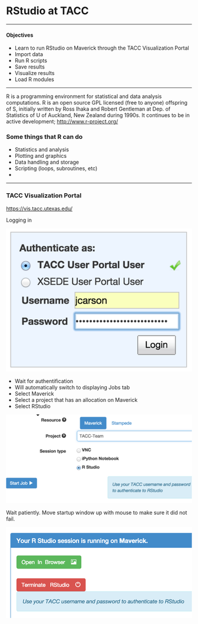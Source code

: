RStudio at TACC
===========

---

#### Objectives
*	Learn to run RStudio on Maverick through the TACC Visualization Portal
*	Import data
*	Run R scripts
*	Save results
*	Visualize results
*	Load R modules

---

R is a programming environment for statistical and data analysis computations. R is an open source GPL licensed (free to anyone) offspring of S, initially written by Ross Ihaka and Robert Gentleman at Dep. of Statistics of U of Auckland, New Zealand during 1990s.  It continues to be in active development; http://www.r-project.org/

### Some things that R can do

* Statistics and analysis
* Plotting and graphics
* Data handling and storage
* Scripting (loops, subroutines, etc)
* 

---

### TACC Visualization Portal

https://vis.tacc.utexas.edu/

Logging in

![](https://github.com/jamescarson3/TACCRStudio/blob/master/vis_login.png)

* Wait for authentification
* Will automatically switch to displaying Jobs tab
* Select Maverick
* Select a project that has an allocation on Maverick
* Select RStudio

![](https://github.com/jamescarson3/TACCRStudio/blob/master/vis_rstudio_startjob.png)

Wait patiently.  Move startup window up with mouse to make sure it did not fail.

![](https://github.com/jamescarson3/TACCRStudio/blob/master/vis_rstudio_running.png)


